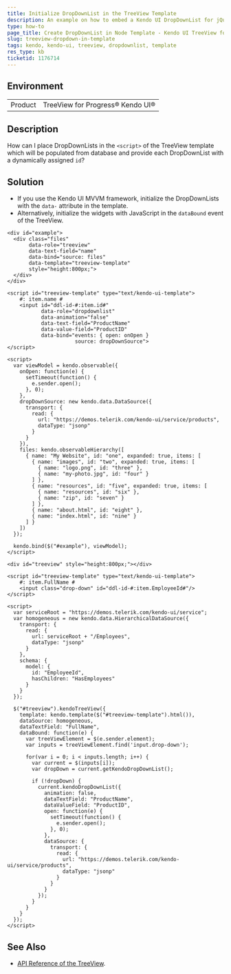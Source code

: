```yaml
---
title: Initialize DropDownList in the TreeView Template
description: An example on how to embed a Kendo UI DropDownList for jQuery in the node template of a Kendo UI TreeView for jQuery.
type: how-to
page_title: Create DropDownList in Node Template - Kendo UI TreeView for jQuery
slug: treeview-dropdown-in-template
tags: kendo, kendo-ui, treeview, dropdownlist, template
res_type: kb
ticketid: 1176714
---
```


## Environment

<table>
    <tr>
        <td>Product</td>
        <td>TreeView for Progress® Kendo UI®</td>
    </tr>
</table>

## Description

How can I place DropDownLists in the `<script>` of the TreeView template which will be populated from database and provide each DropDownList with a dynamically assigned `id`?

## Solution

* If you use the Kendo UI MVVM framework, initialize the DropDownLists with the `data-` attribute in the template.
* Alternatively, initialize the widgets with JavaScript in the `dataBound` event of the TreeView.

```tab-MVVM-Scenario
<div id="example">
  <div class="files"
       data-role="treeview"
       data-text-field="name"
       data-bind="source: files"
       data-template="treeview-template"
       style="height:800px;">
  </div>
</div>

<script id="treeview-template" type="text/kendo-ui-template">
    #: item.name #
    <input id="ddl-id-#:item.id#"
           data-role="dropdownlist"
           data-animation="false"
           data-text-field="ProductName"
           data-value-field="ProductID"
           data-bind="events: { open: onOpen }
                      source: dropDownSource">
</script>

<script>
  var viewModel = kendo.observable({
    onOpen: function(e) {
      setTimeout(function() {
        e.sender.open();
      }, 0);
    },
    dropDownSource: new kendo.data.DataSource({
      transport: {
        read: {
          url: "https://demos.telerik.com/kendo-ui/service/products",
          dataType: "jsonp"
        }
      }
    }),
    files: kendo.observableHierarchy([
      { name: "My Website", id: "one", expanded: true, items: [
        { name: "images", id: "two", expanded: true, items: [
          { name: "logo.png", id: "three" },
          { name: "my-photo.jpg", id: "four" }
        ] },
        { name: "resources", id: "five", expanded: true, items: [
          { name: "resources", id: "six" },
          { name: "zip", id: "seven" }
        ] },
        { name: "about.html", id: "eight" },
        { name: "index.html", id: "nine" }
      ] }
    ])
  });

  kendo.bind($("#example"), viewModel);
</script>
```
```tab-JavaScript-Scenario
<div id="treeview" style="height:800px;"></div>

<script id="treeview-template" type="text/kendo-ui-template">
    #: item.FullName #
    <input class="drop-down" id="ddl-id-#:item.EmployeeId#"/>
</script>

<script>
  var serviceRoot = "https://demos.telerik.com/kendo-ui/service";
  var homogeneous = new kendo.data.HierarchicalDataSource({
    transport: {
      read: {
        url: serviceRoot + "/Employees",
        dataType: "jsonp"
      }
    },
    schema: {
      model: {
        id: "EmployeeId",
        hasChildren: "HasEmployees"
      }
    }
  });

  $("#treeview").kendoTreeView({
    template: kendo.template($("#treeview-template").html()),
    dataSource: homogeneous,
    dataTextField: "FullName",
    dataBound: function(e) {
      var treeViewElement = $(e.sender.element);
      var inputs = treeViewElement.find('input.drop-down');

      for(var i = 0; i < inputs.length; i++) {
        var current = $(inputs[i]);
        var dropDown = current.getKendoDropDownList();

        if (!dropDown) {
          current.kendoDropDownList({
            animation: false,
            dataTextField: "ProductName",
            dataValueField: "ProductID",
            open: function(e) {
              setTimeout(function() {
                e.sender.open();
              }, 0);
            },
            dataSource: {
              transport: {
                read: {
                  url: "https://demos.telerik.com/kendo-ui/service/products",
                  dataType: "jsonp"
                }
              }
            }
          });
        }
      }
    }
  });
</script>
```

## See Also

* [API Reference of the TreeView](https://docs.telerik.com/kendo-ui/api/javascript/ui/treeview).
